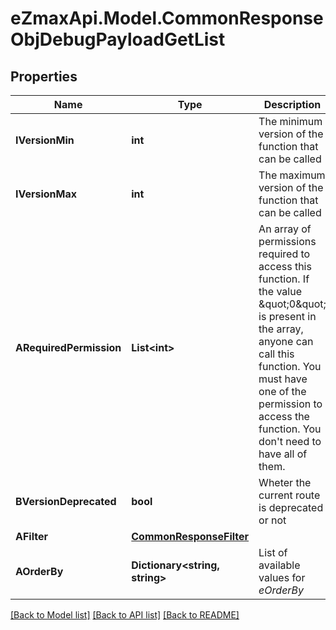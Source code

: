 
# eZmaxApi.Model.CommonResponseObjDebugPayloadGetList

## Properties

Name | Type | Description | Notes
------------ | ------------- | ------------- | -------------
**IVersionMin** | **int** | The minimum version of the function that can be called | 
**IVersionMax** | **int** | The maximum version of the function that can be called | 
**ARequiredPermission** | **List&lt;int&gt;** | An array of permissions required to access this function.  If the value \&quot;0\&quot; is present in the array, anyone can call this function.  You must have one of the permission to access the function. You don&#39;t need to have all of them. | 
**BVersionDeprecated** | **bool** | Wheter the current route is deprecated or not | 
**AFilter** | [**CommonResponseFilter**](CommonResponseFilter.md) |  | 
**AOrderBy** | **Dictionary&lt;string, string&gt;** | List of available values for *eOrderBy* | 

[[Back to Model list]](../README.md#documentation-for-models)
[[Back to API list]](../README.md#documentation-for-api-endpoints)
[[Back to README]](../README.md)

